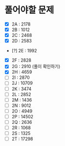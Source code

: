 # 풀어야할 문제
- [x] 2A : 2178 
- [x] 2B : 1012 
- [x] 2C : 2468 
- [x] 2D : 2583 
- [?] 2E : 1992 
- [x] 2F : 2828 
- [x] 2G : 2910 (풀이 확인하기)
- [x] 2H : 4659 
- [ ] 2I : 2870 
- [ ] 2J : 10709
- [ ] 2K : 3474 
- [ ] 2L : 2852 
- [ ] 2M : 1436 
- [ ] 2N : 9012 
- [ ] 2O : 4949 
- [ ] 2P : 14502
- [ ] 2Q : 2636 
- [ ] 2R : 1068 
- [ ] 2S : 1325 
- [ ] 2T : 17298
